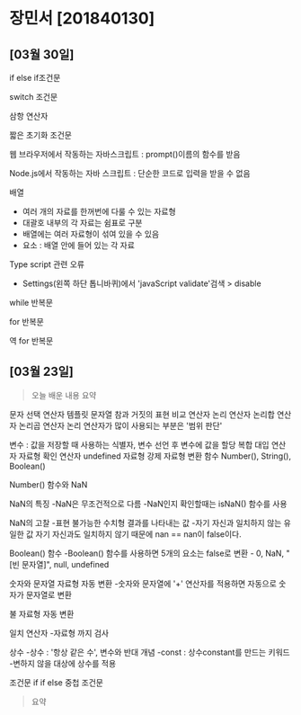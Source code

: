 # 장민서 [201840130]
## [03월 30일]
if else if조건문

switch 조건문

삼항 연산자

짧은 초기화 조건문

웹 브라우저에서 작동하는 자바스크립트 : prompt()이름의 함수를 받음

Node.js에서 작동하는 자바 스크립트 : 단순한 코드로 입력을 받을 수 없음

배열
- 여러 개의 자료를 한꺼번에 다룰 수 있는 자료형
- 대괄호 내부의 각 자료는 쉼표로 구분
- 배열에는 여러 자료형이 섞여 있을 수 있음
- 요소 : 배열 안에 들어 있는 각 자료

Type script 관련 오류
- Settings(왼쪽 하단 톱니바퀴)에서 'javaScript validate'검색 > disable

while 반복문

for 반복문

역 for 반복문
## [03월 23일]
> 오늘 배운 내용 요약 <br>

문자 선택 연산자
템플릿 문자열
참과 거짓의 표현
비교 연산자
논리 연산자
논리합 연산자
논리곱 연산자
논리 연산자가 많이 사용되는 부분은 '범위 판단'

변수 : 값을 저장할 때 사용하는 식별자, 변수 선언 후 변수에 값을 할당
복합 대입 연산자
자료형 확인 연산자
undefined 자료형
강제 자료형 변환 함수
Number(), String(), Boolean()

Number() 함수와 NaN

NaN의 특징
-NaN은 무조건적으로 다름
-NaN인지 확인할때는 isNaN() 함수를 사용

NaN의 고찰
-표현 불가능한 수치형 결과를 나타내는 값
-자기 자신과 일치하지 않는 유일한 값
자기 자신과도 일치하지 않기 때문에 nan == nan이 false이다.

Boolean() 함수
-Boolean() 함수를 사용하면 5개의 요소는 false로 변환
    - 0, NaN, "[빈 문자열]", null, undefined

숫자와 문자열 자료형 자동 변환
-숫자와 문자열에 '+' 연산자를 적용하면 자동으로 숫자가 문자열로 변환

불 자료형 자동 변환

일치 연산자
-자료형 까지 검사 

상수
-상수 : '항상 같은 수', 변수와 반대 개념
-const : 상수constant를 만드는 키워드
-변하지 않을 대상에 상수를 적용

조건문
if
if else
중첩 조건문
>요약

